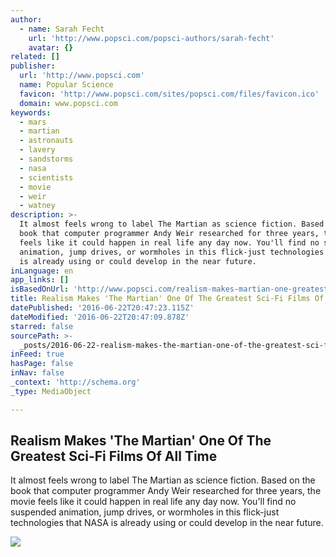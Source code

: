 ```yaml
---
author:
  - name: Sarah Fecht
    url: 'http://www.popsci.com/popsci-authors/sarah-fecht'
    avatar: {}
related: []
publisher:
  url: 'http://www.popsci.com'
  name: Popular Science
  favicon: 'http://www.popsci.com/sites/popsci.com/files/favicon.ico'
  domain: www.popsci.com
keywords:
  - mars
  - martian
  - astronauts
  - lavery
  - sandstorms
  - nasa
  - scientists
  - movie
  - weir
  - watney
description: >-
  It almost feels wrong to label The Martian as science fiction. Based on the
  book that computer programmer Andy Weir researched for three years, the movie
  feels like it could happen in real life any day now. You'll find no suspended
  animation, jump drives, or wormholes in this flick-just technologies that NASA
  is already using or could develop in the near future.
inLanguage: en
app_links: []
isBasedOnUrl: 'http://www.popsci.com/realism-makes-martian-one-greatest-sci-fi-films-all-time'
title: Realism Makes 'The Martian' One Of The Greatest Sci-Fi Films Of All Time
datePublished: '2016-06-22T20:47:23.115Z'
dateModified: '2016-06-22T20:47:09.878Z'
starred: false
sourcePath: >-
  _posts/2016-06-22-realism-makes-the-martian-one-of-the-greatest-sci-fi-films.md
inFeed: true
hasPage: false
inNav: false
_context: 'http://schema.org'
_type: MediaObject

---
```

<article style=""><h1>Realism Makes 'The Martian' One Of The Greatest Sci-Fi Films Of All Time</h1><p>It almost feels wrong to label The Martian as science fiction. Based on the book that computer programmer Andy Weir researched for three years, the movie feels like it could happen in real life any day now. You'll find no suspended animation, jump drives, or wormholes in this flick-just technologies that NASA is already using or could develop in the near future.</p><img src="http://www.popsci.com/sites/popsci.com/files/styles/medium_1x_/public/the-martian-rover.jpg?itok=-aQ3uPJv" /></article>
